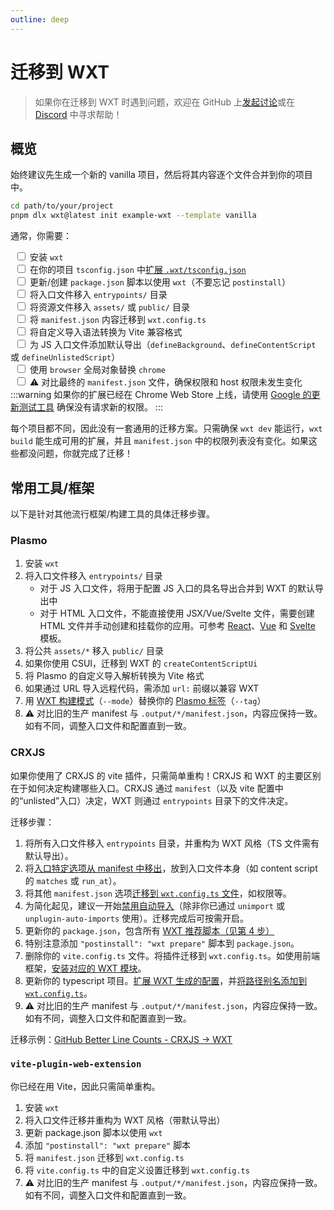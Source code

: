 ```yaml
---
outline: deep
---
```


# 迁移到 WXT

> 如果你在迁移到 WXT 时遇到问题，欢迎在 GitHub 上[发起讨论](https://github.com/wxt-dev/wxt/discussions/new?category=q-a)或在 [Discord](https://discord.gg/ZFsZqGery9) 中寻求帮助！

## 概览

始终建议先生成一个新的 vanilla 项目，然后将其内容逐个文件合并到你的项目中。

```sh
cd path/to/your/project
pnpm dlx wxt@latest init example-wxt --template vanilla
```

通常，你需要：

&ensp;<input type="checkbox" /> 安装 `wxt`<br />
&ensp;<input type="checkbox" /> 在你的项目 `tsconfig.json` 中[扩展 `.wxt/tsconfig.json`](/guide/essentials/config/typescript#typescript-configuration)<br />
&ensp;<input type="checkbox" /> 更新/创建 `package.json` 脚本以使用 `wxt`（不要忘记 `postinstall`）<br />
&ensp;<input type="checkbox" /> 将入口文件移入 `entrypoints/` 目录<br />
&ensp;<input type="checkbox" /> 将资源文件移入 `assets/` 或 `public/` 目录<br />
&ensp;<input type="checkbox" /> 将 `manifest.json` 内容迁移到 `wxt.config.ts`<br />
&ensp;<input type="checkbox" /> 将自定义导入语法转换为 Vite 兼容格式<br />
&ensp;<input type="checkbox" /> 为 JS 入口文件添加默认导出（`defineBackground`、`defineContentScript` 或 `defineUnlistedScript`）<br />
&ensp;<input type="checkbox" /> 使用 `browser` 全局对象替换 `chrome`<br />
&ensp;<input type="checkbox" /> ⚠️ 对比最终的 `manifest.json` 文件，确保权限和 host 权限未发生变化<br/>
:::warning
如果你的扩展已经在 Chrome Web Store 上线，请使用 [Google 的更新测试工具](https://github.com/GoogleChromeLabs/extension-update-testing-tool) 确保没有请求新的权限。
:::

每个项目都不同，因此没有一套通用的迁移方案。只需确保 `wxt dev` 能运行，`wxt build` 能生成可用的扩展，并且 `manifest.json` 中的权限列表没有变化。如果这些都没问题，你就完成了迁移！

## 常用工具/框架

以下是针对其他流行框架/构建工具的具体迁移步骤。

### Plasmo

1. 安装 `wxt`
2. 将入口文件移入 `entrypoints/` 目录
   - 对于 JS 入口文件，将用于配置 JS 入口的具名导出合并到 WXT 的默认导出中
   - 对于 HTML 入口文件，不能直接使用 JSX/Vue/Svelte 文件，需要创建 HTML 文件并手动创建和挂载你的应用。可参考 [React](https://github.com/wxt-dev/wxt/tree/main/templates/react/entrypoints/popup)、[Vue](https://github.com/wxt-dev/wxt/tree/main/templates/vue/entrypoints/popup) 和 [Svelte](https://github.com/wxt-dev/wxt/tree/main/templates/svelte/src/entrypoints/popup) 模板。
3. 将公共 `assets/*` 移入 `public/` 目录
4. 如果你使用 CSUI，迁移到 WXT 的 `createContentScriptUi`
5. 将 Plasmo 的自定义导入解析转换为 Vite 格式
6. 如果通过 URL 导入远程代码，需添加 `url:` 前缀以兼容 WXT
7. 用 [WXT 构建模式](/guide/essentials/config/build-mode)（`--mode`）替换你的 [Plasmo 标签](https://docs.plasmo.com/framework/workflows/build#with-a-custom-tag)（`--tag`）
8. ⚠️ 对比旧的生产 manifest 与 `.output/*/manifest.json`，内容应保持一致。如有不同，调整入口文件和配置直到一致。

### CRXJS

如果你使用了 CRXJS 的 vite 插件，只需简单重构！CRXJS 和 WXT 的主要区别在于如何决定构建哪些入口。CRXJS 通过 `manifest`（以及 vite 配置中的“unlisted”入口）决定，WXT 则通过 `entrypoints` 目录下的文件决定。

迁移步骤：

1. 将所有入口文件移入 `entrypoints` 目录，并重构为 WXT 风格（TS 文件需有默认导出）。
2. 将[入口特定选项从 manifest 中移出](/guide/essentials/entrypoints#defining-manifest-options)，放到入口文件本身（如 content script 的 `matches` 或 `run_at`）。
3. 将其他 `manifest.json` 选项[迁移到 `wxt.config.ts` 文件](/guide/essentials/config/manifest)，如权限等。
4. 为简化起见，建议一开始[禁用自动导入](/guide/essentials/config/auto-imports#disabling-auto-imports)（除非你已通过 `unimport` 或 `unplugin-auto-imports` 使用）。迁移完成后可按需开启。
5. 更新你的 `package.json`，包含所有 [WXT 推荐脚本（见第 4 步）](/guide/installation#from-scratch)
6. 特别注意添加 `"postinstall": "wxt prepare"` 脚本到 `package.json`。
7. 删除你的 `vite.config.ts` 文件。将插件迁移到 `wxt.config.ts`。如使用前端框架，[安装对应的 WXT 模块](/guide/essentials/frontend-frameworks)。
8. 更新你的 typescript 项目。[扩展 WXT 生成的配置](/guide/essentials/config/typescript)，并[将路径别名添加到 `wxt.config.ts`](/guide/essentials/config/typescript#tsconfig-paths)。
9. ⚠️ 对比旧的生产 manifest 与 `.output/*/manifest.json`，内容应保持一致。如有不同，调整入口文件和配置直到一致。

迁移示例：[GitHub Better Line Counts - CRXJS &rarr; WXT](https://github.com/aklinker1/github-better-line-counts/commit/39d766d2ba86866efefc2e9004af554ee434e2a8)

### `vite-plugin-web-extension`

你已经在用 Vite，因此只需简单重构。

1. 安装 `wxt`
2. 将入口文件迁移并重构为 WXT 风格（带默认导出）
3. 更新 package.json 脚本以使用 `wxt`
4. 添加 `"postinstall": "wxt prepare"` 脚本
5. 将 `manifest.json` 迁移到 `wxt.config.ts`
6. 将 `vite.config.ts` 中的自定义设置迁移到 `wxt.config.ts`
7. ⚠️ 对比旧的生产 manifest 与 `.output/*/manifest.json`，内容应保持一致。如有不同，调整入口文件和配置直到一致。

